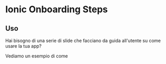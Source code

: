 # Ionic Onboarding Steps

Uso
-------------
Hai bisogno di una serie di slide che facciano da guida all'utente su come usare la tua app? 

Vediamo un esempio di come 
